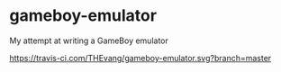 # gameboy-emulator
My attempt at writing a GameBoy emulator

https://travis-ci.com/THEvang/gameboy-emulator.svg?branch=master
